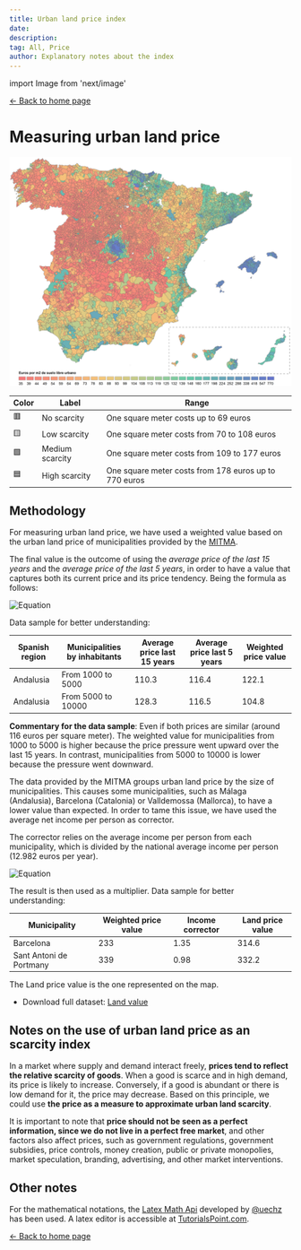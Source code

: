 ```yaml
---
title: Urban land price index
date:
description:
tag: All, Price
author: Explanatory notes about the index
---
```


import Image from 'next/image'

<div class="meta-line"><a class="meta-back" href="/">← Back to home page</a></div>

# Measuring urban land price

[![Land price](/images/landprice2.png)](/images/landprice2.png)

| Color | Label | Range
| --------- | ------- | ------|
| 🟥 | No scarcity | One square meter costs up to 69 euros |
| 🟨 | Low scarcity | One square meter costs from 70 to 108 euros |
| 🟩 | Medium scarcity | One square meter costs from 109 to 177 euros |
| 🟦 | High scarcity | One square meter costs from 178 euros up to 770 euros |

## Methodology

For measuring urban land price, we have used a weighted value based on the urban land price of municipalities provided by the [MITMA](https://www.mitma.gob.es/el-ministerio/informacion-estadistica/vivienda-y-actuaciones-urbanas/estadisticas/suelo/estadisticas-de-precios-de-suelo-urbano).

The final value is the outcome of using the _average price of the last 15 years_ and the _average price of the last 5 years_, in order to have a value that captures both its current price and its price tendency. Being the formula as follows:

![Equation](https://math.vercel.app/?bgcolor=auto&from=Land%5C%3Aweighted%5C%3Avalue%5C%3A%3D%5BAverage%5C%3A5%5C%3Ayears%5Ctimes2%5D%5C%3A-Average%5C%3A15%5C%3Ayears.svg)

Data sample for better understanding:

| Spanish region | Municipalities by inhabitants | Average price last 15 years | Average price last 5 years | Weighted price value |
| --- | --- | --- | --- | --- |
| Andalusia | From 1000 to 5000 | 110.3 | 116.4 | 122.1  |
| Andalusia | From 5000 to 10000 | 128.3 | 116.5 | 104.8 |

**Commentary for the data sample**: Even if both prices are similar (around 116 euros per square meter). The weighted value for municipalities from 1000 to 5000 is higher because the price pressure went upward over the last 15 years. In contrast, municipalities from 5000 to 10000 is lower because the pressure went downward.

The data provided by the MITMA groups urban land price by the size of municipalities. This causes some municipalities, such as Málaga (Andalusia), Barcelona (Catalonia) or Valldemossa (Mallorca), to have a lower value than expected. In order to tame this issue, we have used the average net income per person as corrector.

The corrector relies on the average income per person from each municipality, which is divided by the national average income per person (12.982 euros per year).

![Equation](https://math.vercel.app/?bgcolor=auto&from=Income%5C%3Acorrector%3D%5Cfrac%7BAverage%5C%3Aincome%5C%3Aper%5C%3Aperson%5C%3A%28municipality%29%7D%7BAverage%5C%3Aincome%5C%3Aper%5C%3Aperson%5C%3A%28spain%29%7D.svg)

The result is then used as a multiplier. Data sample for better understanding:

| Municipality | Weighted price value | Income corrector | Land price value |
| --- | --- | --- | --- |
| Barcelona | 233 | 1.35 | 314.6  |
| Sant Antoni de Portmany | 339 | 0.98 | 332.2 |

The Land price value is the one represented on the map.

* Download full dataset: [Land value](https://github.com/galetaire/spahousing/raw/main/public/docs/landvalue.XLS)

## Notes on the use of urban land price as an scarcity index

In a market where supply and demand interact freely, **prices tend to reflect the relative scarcity of goods**. When a good is scarce and in high demand, its price is likely to increase. Conversely, if a good is abundant or there is low demand for it, the price may decrease. Based on this principle, we could use **the price as a measure to approximate urban land scarcity**.

It is important to note that **price should not be seen as a perfect information, since we do not live in a perfect free market**, and other factors also affect prices, such as government regulations, government subsidies, price controls, money creation, public or private monopolies, market speculation, branding, advertising, and other market interventions.

## Other notes

For the mathematical notations, the [Latex Math Api](https://math.vercel.app/home) developed by [@uechz](https://twitter.com/uechz) has been used. A latex editor is accessible at [TutorialsPoint.com](https://www.tutorialspoint.com/latex_equation_editor.htm).

<div class="meta-line"><a class="meta-back" href="/">← Back to home page</a></div>

